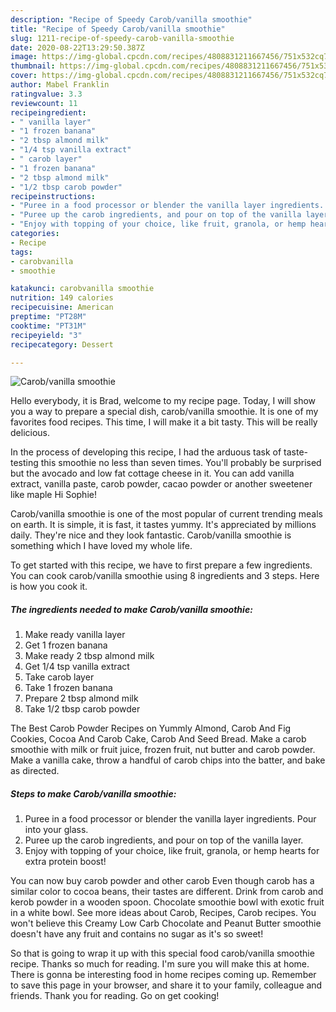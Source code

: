 ```yaml
---
description: "Recipe of Speedy Carob/vanilla smoothie"
title: "Recipe of Speedy Carob/vanilla smoothie"
slug: 1211-recipe-of-speedy-carob-vanilla-smoothie
date: 2020-08-22T13:29:50.387Z
image: https://img-global.cpcdn.com/recipes/4808831211667456/751x532cq70/carobvanilla-smoothie-recipe-main-photo.jpg
thumbnail: https://img-global.cpcdn.com/recipes/4808831211667456/751x532cq70/carobvanilla-smoothie-recipe-main-photo.jpg
cover: https://img-global.cpcdn.com/recipes/4808831211667456/751x532cq70/carobvanilla-smoothie-recipe-main-photo.jpg
author: Mabel Franklin
ratingvalue: 3.3
reviewcount: 11
recipeingredient:
- " vanilla layer"
- "1 frozen banana"
- "2 tbsp almond milk"
- "1/4 tsp vanilla extract"
- " carob layer"
- "1 frozen banana"
- "2 tbsp almond milk"
- "1/2 tbsp carob powder"
recipeinstructions:
- "Puree in a food processor or blender the vanilla layer ingredients. Pour into your glass."
- "Puree up the carob ingredients, and pour on top of the vanilla layer."
- "Enjoy with topping of your choice, like fruit, granola, or hemp hearts for extra protein boost!"
categories:
- Recipe
tags:
- carobvanilla
- smoothie

katakunci: carobvanilla smoothie 
nutrition: 149 calories
recipecuisine: American
preptime: "PT28M"
cooktime: "PT31M"
recipeyield: "3"
recipecategory: Dessert

---
```



![Carob/vanilla smoothie](https://img-global.cpcdn.com/recipes/4808831211667456/751x532cq70/carobvanilla-smoothie-recipe-main-photo.jpg)

Hello everybody, it is Brad, welcome to my recipe page. Today, I will show you a way to prepare a special dish, carob/vanilla smoothie. It is one of my favorites food recipes. This time, I will make it a bit tasty. This will be really delicious.

In the process of developing this recipe, I had the arduous task of taste-testing this smoothie no less than seven times. You&#39;ll probably be surprised but the avocado and low fat cottage cheese in it. You can add vanilla extract, vanilla paste, carob powder, cacao powder or another sweetener like maple Hi Sophie!

Carob/vanilla smoothie is one of the most popular of current trending meals on earth. It is simple, it is fast, it tastes yummy. It's appreciated by millions daily. They're nice and they look fantastic. Carob/vanilla smoothie is something which I have loved my whole life.


To get started with this recipe, we have to first prepare a few ingredients. You can cook carob/vanilla smoothie using 8 ingredients and 3 steps. Here is how you cook it.

<!--inarticleads1-->

##### The ingredients needed to make Carob/vanilla smoothie:

1. Make ready  vanilla layer
1. Get 1 frozen banana
1. Make ready 2 tbsp almond milk
1. Get 1/4 tsp vanilla extract
1. Take  carob layer
1. Take 1 frozen banana
1. Prepare 2 tbsp almond milk
1. Take 1/2 tbsp carob powder


The Best Carob Powder Recipes on Yummly Almond, Carob And Fig Cookies, Cocoa And Carob Cake, Carob And Seed Bread. Make a carob smoothie with milk or fruit juice, frozen fruit, nut butter and carob powder. Make a vanilla cake, throw a handful of carob chips into the batter, and bake as directed. 

<!--inarticleads2-->

##### Steps to make Carob/vanilla smoothie:

1. Puree in a food processor or blender the vanilla layer ingredients. Pour into your glass.
1. Puree up the carob ingredients, and pour on top of the vanilla layer.
1. Enjoy with topping of your choice, like fruit, granola, or hemp hearts for extra protein boost!


You can now buy carob powder and other carob Even though carob has a similar color to cocoa beans, their tastes are different. Drink from carob and kerob powder in a wooden spoon. Chocolate smoothie bowl with exotic fruit in a white bowl. See more ideas about Carob, Recipes, Carob recipes. You won&#39;t believe this Creamy Low Carb Chocolate and Peanut Butter smoothie doesn&#39;t have any fruit and contains no sugar as it&#39;s so sweet! 

So that is going to wrap it up with this special food carob/vanilla smoothie recipe. Thanks so much for reading. I'm sure you will make this at home. There is gonna be interesting food in home recipes coming up. Remember to save this page in your browser, and share it to your family, colleague and friends. Thank you for reading. Go on get cooking!
